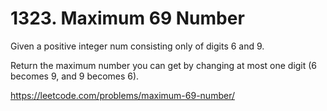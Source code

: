 # 1323. Maximum 69 Number

Given a positive integer num consisting only of digits 6 and 9.

Return the maximum number you can get by changing at most one digit (6 becomes 9, and 9 becomes 6).

<https://leetcode.com/problems/maximum-69-number/>
